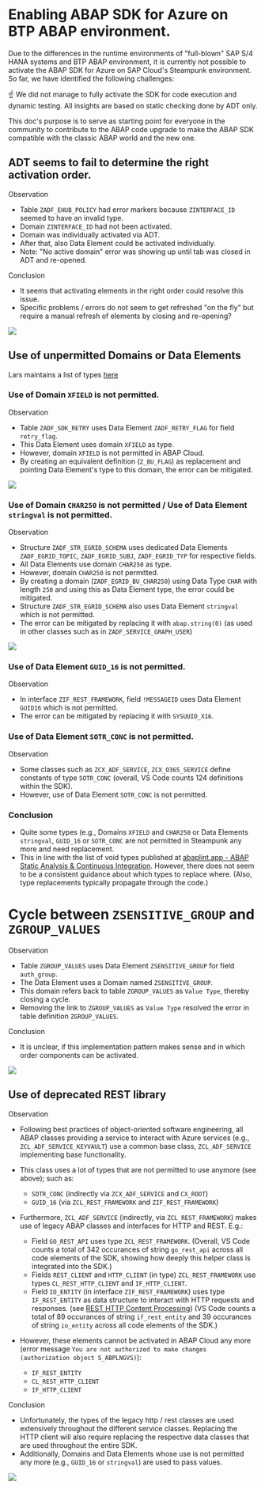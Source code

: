 # Enabling ABAP SDK for Azure on BTP ABAP environment.

Due to the differences in the runtime environments of "full-blown" SAP S/4 HANA systems and BTP ABAP environment, it is currently not possible to activate the ABAP SDK for Azure on SAP Cloud's Steampunk environment. So far, we have identified the following challenges:

:point_up: We did not manage to fully activate the SDK for code execution and dynamic testing. All insights are based on static checking done by ADT only.

This doc's purpose is to serve as starting point for everyone in the community to contribute to the ABAP code upgrade to make the ABAP SDK compatible with the classic ABAP world and the new one.

## ADT seems to fail to determine the right activation order.

Observation
- Table `ZADF_EHUB_POLICY` had error markers because `ZINTERFACE_ID` seemed to have an invalid type.
- Domain `ZINTERFACE_ID` had not been activated.
- Domain was individually activated via ADT.
- After that, also Data Element could be activated individually.
- Note: "No active domain" error was showing up until tab was closed in ADT and re-opened.

Conclusion
- It seems that activating elements in the right order could resolve this issue.
- Specific problems / errors do not seem to get refreshed "on the fly" but require a manual refresh of elements by closing and re-opening?

![](img/problem-tracking-Activation.png)

## Use of unpermitted Domains or Data Elements

Lars maintains a list of types [here](https://abaplint.app/stats/microsoft/ABAP-SDK-for-Azure/void_types)

### Use of Domain `XFIELD` is not permitted.

Observation
- Table `ZADF_SDK_RETRY` uses Data Element `ZADF_RETRY_FLAG` for field `retry_flag`.
- This Data Element uses domain `XFIELD` as type.
- However, domain `XFIELD` is not permitted in ABAP Cloud.
- By creating an equivalent definition (`Z_BU_FLAG`) as replacement and pointing Data Element's type to this domain, the error can be mitigated.

![](img/problem-tracking-Xfield.png)

### Use of Domain `CHAR250` is not permitted / Use of Data Element `stringval` is not permitted.

Observation
- Structure `ZADF_STR_EGRID_SCHEMA` uses dedicated Data Elements `ZADF_EGRID_TOPIC`, `ZADF_EGRID_SUBJ`, `ZADF_EGRID_TYP` for respective fields.
- All Data Elements use domain `CHAR250` as type.
- However, domain `CHAR250` is not permitted.
- By creating a domain (`ZADF_EGRID_BU_CHAR250`) using Data Type `CHAR` with length `250` and using this as Data Element type, the error could be mitigated.
- Structure `ZADF_STR_EGRID_SCHEMA` also uses Data Element `stringval` which is not permitted.
- The error can be mitigated by replacing it with `abap.string(0)` (as used in other classes such as in `ZADF_SERVICE_GRAPH_USER`)

![](img/problem-tracking-CHAR.png)

### Use of Data Element `GUID_16` is not permitted.

Observation
- In interface `ZIF_REST_FRAMEWORK`, field `!MESSAGEID` uses Data Element `GUID16` which is not permitted. 
- The error can be mitigated by replacing it with `SYSUUID_X16`.

### Use of Data Element `SOTR_CONC` is not permitted.

Observation
- Some classes such as `ZCX_ADF_SERVICE`, `ZCX_O365_SERVICE` define constants of type `SOTR_CONC` (overall, VS Code counts 124 definitions within the SDK).
- However, use of Data Element `SOTR_CONC` is not permitted.

### Conclusion
- Quite some types (e.g., Domains `XFIELD` and `CHAR250` or Data Elements `stringval`, `GUID_16` or `SOTR_CONC` are not permitted in Steampunk any more and need replacement.
- This in line with the list of void types published at [abaplint.app - ABAP Static Analysis & Continuous Integration](https://abaplint.app/stats/microsoft/ABAP-SDK-for-Azure/void_types). However, there does not seem to be a consistent guidance about which types to replace where. (Also, type replacements typically propagate through the code.)


# Cycle between `ZSENSITIVE_GROUP` and `ZGROUP_VALUES`

Observation
- Table `ZGROUP_VALUES` uses Data Element `ZSENSITIVE_GROUP` for field  `auth_group`.
- The Data Element uses a Domain named `ZSENSITIVE_GROUP`.
- This domain refers back to table `ZGROUP_VALUES` as `Value Type`, thereby closing a cycle.
- Removing the link to `ZGROUP_VALUES` as `Value Type` resolved the error in table definition `ZGROUP_VALUES`.

Conclusion
- It is unclear, if this implementation pattern makes sense and in which order components can be activated.

![](img/problem-tracking-ZGROUP_VALUES.png)

## Use of deprecated REST library

Observation
- Following best practices of object-oriented software engineering, all ABAP classes providing a service to interact with Azure services (e.g., `ZCL_ADF_SERVICE_KEYVAULT`) use a common base class, `ZCL_ADF_SERVICE` implementing base functionality.
- This class uses a lot of types that are not permitted to use anymore (see above); such as:
  - `SOTR_CONC` (indirectly via `ZCX_ADF_SERVICE` and `CX_ROOT`)
  - `GUID_16` (via `ZCL_REST_FRAMEWORK` and `ZIF_REST_FRAMEWORK`)

- Furthermore, `ZCL_ADF_SERVICE` (indirectly, via `ZCL_REST_FRAMEWORK`) makes use of legacy ABAP classes and interfaces for HTTP and REST. E.g.:
  - Field `GO_REST_API` uses type `ZCL_REST_FRAMEWORK`. (Overall, VS Code counts a total of 342 occurances of string `go_rest_api` across all code elements of the SDK, showing how deeply this helper class is integrated into the SDK.)
  - Fields `REST_CLIENT` and `HTTP_CLIENT` (in type) `ZCL_REST_FRAMEWORK` use types `CL_REST_HTTP_CLIENT` and `IF_HTTP_CLIENT`.
  - Field `IO_ENTITY` (in interface `ZIF_REST_FRAMEWORK`) uses type `IF_REST_ENTITY` as data structure to interact with HTTP requests and responses. (see [REST HTTP Content Processing](https://help.sap.com/doc/saphelp_nw74/7.4.16/en-US/54/ef29e77608420386a22789aed21884/content.htm?no_cache=true)) (VS Code counts a total of 89 occurances of string `if_rest_entity` and 39 occurances of string `io_entity` across all code elements of the SDK.)
- However, these elements cannot be activated in ABAP Cloud any more (error message `You are not authorized to make changes (authorization object S_ABPLNGVS)`):
  - `IF_REST_ENTITY`
  - `CL_REST_HTTP_CLIENT`
  - `IF_HTTP_CLIENT`

Conclusion
  - Unfortunately, the types of the legacy http / rest classes are used extensively throughout the different service classes. Replacing the HTTP client will also require replacing the respective data classes that are used throughout the entire SDK. 
  - Additionally, Domains and Data Elements whose use is not permitted any more (e.g., `GUID_16` or `stringval`) are used to pass values.

![](img/problem-tracking-KeyVault.png)
